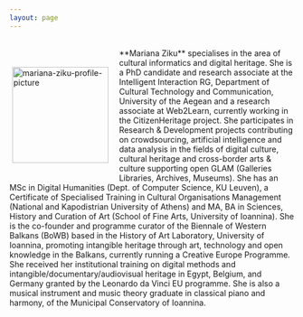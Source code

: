 ```yaml
---
layout: page
---
```


<br>
<p style="float: left;"><img src="https://mziku.github.io/images/mziku-portrait300x404px.jpg" style="float:left; margin-top:5mm; margin-right:5mm; margin-bottom:5mm; margin-left:5;" alt="mariana-ziku-profile-picture" width="170" height="auto"></p> 
**Mariana Ziku** specialises in the area of cultural informatics and digital heritage. She is a PhD candidate and research associate at the Intelligent Interaction RG, Department of Cultural Technology and Communication, University of the Aegean and a research associate at Web2Learn, currently working in the CitizenHeritage project. She participates in Research & Development projects contributing on crowdsourcing, artificial intelligence and data analysis in the fields of digital culture, cultural heritage and cross-border arts & culture supporting open GLAM (Galleries Libraries, Archives, Museums). She has an MSc in Digital Humanities (Dept. of Computer Science, KU Leuven), a Certificate of Specialised Training in Cultural Organisations Management (National and Kapodistrian University of Athens) and MA, BA in Sciences, History and Curation of Art (School of Fine Arts, University of Ioannina). She is the co-founder and programme curator of the Biennale of Western Balkans (BoWB) based in the History of Art Laboratory, University of Ioannina, promoting intangible heritage through art, technology and open knowledge in the Balkans, currently running a Creative Europe Programme. She received her institutional training on digital methods and intangible/documentary/audiovisual heritage in Egypt, Belgium, and Germany granted by the Leonardo da Vinci EU programme. She is also a musical instrument and music theory graduate in classical piano and harmony, of the Municipal Conservatory of Ioannina.


